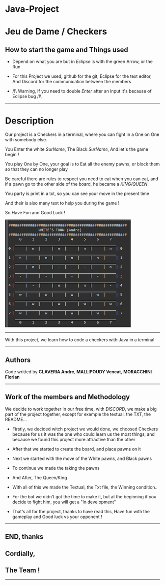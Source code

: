 # Java-Project 

# Jeu de Dame / Checkers

## How to start the game and Things used

* Depend on what you are but in *Eclipse* is with the green Arrow, or the Run

* For this Project we used, github for the git, Eclipse for the text editor, And Discord for the communication between the members

* /!\ Warning, If you need to double *Enter* after an Input it's because of Eclipse bug /!\ 

------------------------

# Description 

Our project is a Checkers in a terminal, where you can fight in a One on One with somebody else.

You Enter the white *SurName*, The Black *SurName*, And let's the game begin !

You play One by One, your goal is to Eat all the enemy pawns, or block them so that they can no longer play

Be careful there are rules to respect you need to eat when you can eat, and if a pawn go to the other side of the board, he became a *KING/QUEEN*

You party is print in a txt, so you can see your move in the present time

And their is also many text to help you during the game !

So Have Fun and Good Luck !

![picture](images/board.png)

------------------------
                                             
With this project, we learn how to code a checkers with Java in a terminal

------------------------

## Authors

Code writted by **CLAVERIA Andre**, **MALLIPOUDY Vencat**, **MORACCHINI Florian**

------------------------

## Work of the members and Methodology

We decide to work together in our free time, with *DISCORD*, we make a big part of the project together, except for exemple the textual, the TXT, the README...

* Firstly, we decided witch project we would done, we choosed Checkers because for us it was the one who could learn us the most things, and because we found this project more attractive than the other

* After that we started to create the board, and place pawns on it

* Next we started with the move of the White pawns, and Black pawns

* To continue we made the taking the pawns

* And After, The Queen/King

* With all of this we made the Textual, the Txt file, the Winning condition..

* For the bot we didn't got the time to make it, but at the beginning if you decide to fight him, you will get a "In development"

* That's all for the project, thanks to have read this, Have fun with the gameplay and Good luck vs your opponent !

------------------------

## END, thanks

## Cordially,

## The Team !

------------------------
